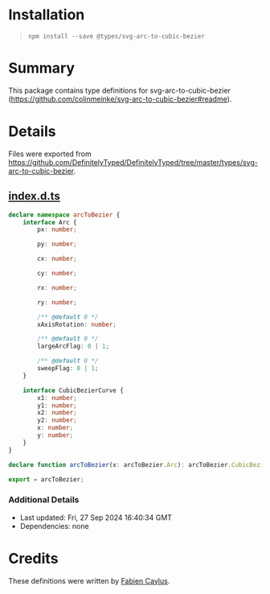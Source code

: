 # Installation
> `npm install --save @types/svg-arc-to-cubic-bezier`

# Summary
This package contains type definitions for svg-arc-to-cubic-bezier (https://github.com/colinmeinke/svg-arc-to-cubic-bezier#readme).

# Details
Files were exported from https://github.com/DefinitelyTyped/DefinitelyTyped/tree/master/types/svg-arc-to-cubic-bezier.
## [index.d.ts](https://github.com/DefinitelyTyped/DefinitelyTyped/tree/master/types/svg-arc-to-cubic-bezier/index.d.ts)
````ts
declare namespace arcToBezier {
    interface Arc {
        px: number;

        py: number;

        cx: number;

        cy: number;

        rx: number;

        ry: number;

        /** @default 0 */
        xAxisRotation: number;

        /** @default 0 */
        largeArcFlag: 0 | 1;

        /** @default 0 */
        sweepFlag: 0 | 1;
    }

    interface CubicBezierCurve {
        x1: number;
        y1: number;
        x2: number;
        y2: number;
        x: number;
        y: number;
    }
}

declare function arcToBezier(x: arcToBezier.Arc): arcToBezier.CubicBezierCurve[];

export = arcToBezier;

````

### Additional Details
 * Last updated: Fri, 27 Sep 2024 16:40:34 GMT
 * Dependencies: none

# Credits
These definitions were written by [Fabien Caylus](https://github.com/fcaylus).
